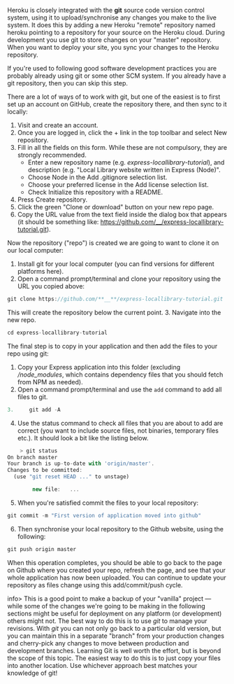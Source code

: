 Heroku is closely integrated with the **git** source code version control system, using it to upload/synchronise any changes you make to the live system. It does this by adding a new Heroku "remote" repository named heroku pointing to a repository for your source on the Heroku cloud. During development you use git to store changes on your "master" repository. When you want to deploy your site, you sync your changes to the Heroku repository.

If you're used to following good software development practices you are probably already using git or some other SCM system. If you already have a git repository, then you can skip this step.

There are a lot of ways of to work with git, but one of the easiest is to first set up an account on GitHub, create the repository there, and then sync to it locally:

1. Visit  and create an account.
2. Once you are logged in, click the + link in the top toolbar and select New repository.
3. Fill in all the fields on this form. While these are not compulsory, they are strongly recommended. 
    * Enter a new repository name (e.g. _express-locallibrary-tutorial_), and description (e.g. "Local Library website written in Express (Node)".
    * Choose Node in the Add .gitignore selection list.
    * Choose your preferred license in the Add license selection list.
    * Check Initialize this repository with a README.
4. Press Create repository.
5. Click the green "Clone or download" button on your new repo page.
6. Copy the URL value from the text field inside the dialog box that appears (it should be something like: https://github.com/__/express-locallibrary-tutorial.git).

Now the repository ("repo") is created we are going to want to clone it on our local computer:

1. Install git for your local computer (you can find versions for different platforms here).
2. Open a command prompt/terminal and clone your repository using the URL you copied above: 

```js
git clone https://github.com/**__**/express-locallibrary-tutorial.git
 ```   

This will create the repository below the current point.
3. Navigate into the new repo. 
 
```js
cd express-locallibrary-tutorial
```

The final step is to copy in your application and then add the files to your repo using git:

1. Copy your Express application into this folder (excluding */node_modules*, which contains dependency files that you should fetch from NPM as needed).
2. Open a command prompt/terminal and use the `add` command to add all files to git.

```js
3.     git add -A
```    

4. Use the status command to check all files that you are about to add are correct (you want to include source files, not binaries, temporary files etc.). It should look a bit like the listing below. 

```js
    > git status
On branch master
Your branch is up-to-date with 'origin/master'.
Changes to be committed:
  (use "git reset HEAD ..." to unstage)

        new file:   ...
```

5. When you're satisfied commit the files to your local repository: 

```js
git commit -m "First version of application moved into github"
```

6. Then synchronise your local repository to the Github website, using the following: 

```js
git push origin master
```

When this operation completes, you should be able to go back to the page on Github where you created your repo, refresh the page, and see that your whole application has now been uploaded. You can continue to update your repository as files change using this add/commit/push cycle.

info> This is a good point to make a backup of your "vanilla" project — while some of the changes we're going to be making in the following sections might be useful for deployment on any platform (or development) others might not. The best way to do this is to use _git_ to manage your revisions. With _git_ you can not only go back to a particular old version, but you can maintain this in a separate "branch" from your production changes and cherry-pick any changes to move between production and development branches. Learning Git is well worth the effort, but is beyond the scope of this topic. The easiest way to do this is to just copy your files into another location. Use whichever approach best matches your knowledge of git!
